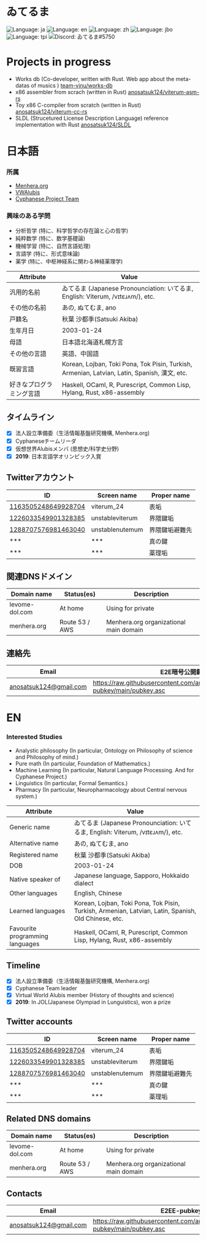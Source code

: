# ゐてるま

![Language: ja](https://img.shields.io/badge/lang-ja-pink)
![Language: en](https://img.shields.io/badge/lang-en-purple)
![Language: zh](https://img.shields.io/badge/lang-zh-purple)
![Language: jbo](https://img.shields.io/badge/lang-jbo-purple)
![Language: tpi](https://img.shields.io/badge/lang-tpi-purple)
![Discord: ゐてるま#5750](https://img.shields.io/static/v1?label=Discord&message=ゐてるま%235750&color=ca97bf)

# Projects in progress
- Works db (Co-developer, written with Rust. Web app about the meta-datas of musics ) [team-vinu/works-db](https://github.com/team-vinu/works-db)
- x86 assembler from scrach (written in Rust) [anosatsuk124/viterum-asm-rs](https://github.com/anosatsuk124/viterum-asm-rs)
- Toy x86 C-compiler from scratch (written in Rust) [anosatsuk124/viterum-cc-rs](https://github.com/anosatsuk124/viterum-cc-rs)
- SLDL (Strucetured License Description Language) reference implementation with Rust [anosatsuk124/SLDL](https://github.com/anosatsuk124/SLDL)

# 日本語

### 所属

- [Menhera.org](https://www.menhera.org)
- [VWAlubis](https://pianists.github.io/PsMemoBlog/conworld/)
- [Cyphanese Project Team](https://github.com/anosatsuk124/Cyphanese)

### 興味のある学問

- 分析哲学 (特に、科学哲学の存在論と心の哲学)
- 純粋数学 (特に、数学基礎論)
- 機械学習 (特に、自然言語処理)
- 言語学 (特に、形式意味論)
- 薬学 (特に、中枢神経系に関わる神経薬理学)


Attribute | Value
----------|-------
汎用的名前 | ゐてるま (Japanese Pronounciation: いてるま, English: Viterum, /vɪtɛɹʌm/), etc.
その他の名前 | あの, ぬてむま, ano
戸籍名 | 秋葉 沙都季(Satsuki Akiba)
生年月日 | 2003-01-24
母語 | 日本語北海道札幌方言
その他の言語 | 英語、中国語
既習言語 | Korean, Lojban, Toki Pona, Tok Pisin, Turkish, Armenian, Latvian, Latin, Spanish, 漢文, etc.
好きなプログラミング言語 | Haskell, OCaml, R, Purescript, Common Lisp, Hylang, Rust, x86-assembly

## タイムライン

- [x] 法人設立準備委（生活情報基盤研究機構, Menhera.org)
- [x] Cyphaneseチームリーダ
- [x] 仮想世界Alubisメンバ (思想史/科学史分野)
- [x] **2019**: 日本言語学オリンピック入賞

## Twitterアカウント

 ID | Screen name | Proper name 
----|-------------|-------------
[1163505248649928704](https://twitter.com/viterum_24) | viterum_24 | 表垢
[1226033549901328385](https://twitter.com/unstableviterum) | unstableviterum | 界隈鍵垢
[1288707576981463040](https://twitter.com/unstablenutemum) | unstablenutemum | 界隈鍵垢避難先
*** | *** | 真の鍵
*** | *** | 薬理垢

## 関連DNSドメイン

Domain name | Status(es) | Description
------------|------------|-------------
levome-dol.com | At home | Using for private
menhera.org | Route 53 / AWS | Menhera.org organizational main domain

## 連絡先

Email | E2E暗号公開鍵
------|-------------
<anosatsuk124@gmail.com> | https://raw.githubusercontent.com/anosatsuk124/Openpgp-pubkey/main/pubkey.asc

# EN

### Interested Studies

- Analystic philosophy (In particular, Ontology on Philosophy of science and Philosophy of mind.)
- Pure math (In particular, Foundation of Mathematics.)
- Machine Learning (In particular, Natural Language Processing. And for Cyphanese Project.)
- Linguistics (In particular, Formal Semantics.)
- Pharmacy (In particular, Neuropharmacology about Central nervous system.)


Attribute | Value
----------|-------
Generic name | ゐてるま (Japanese Pronounciation: いてるま, English: Viterum, /vɪtɛɹʌm/), etc.
Alternative name | あの, ぬてむま, ano
Registered name | 秋葉 沙都季(Satsuki Akiba)
DOB | 2003-01-24
Native speaker of | Japanese language, Sapporo, Hokkaido dialect
Other languages | English, Chinese
Learned languages | Korean, Lojban, Toki Pona, Tok Pisin, Turkish, Armenian, Latvian, Latin, Spanish, Old Chinese, etc.
Favourite programming languages | Haskell, OCaml, R, Purescript, Common Lisp, Hylang, Rust, x86-assembly

## Timeline

- [x] 法人設立準備委（生活情報基盤研究機構, Menhera.org)
- [x] Cyphanese Team leader
- [x] Virtual World Alubis member (History of thoughts and science)
- [x] **2019**: In JOL(Japanese Olympiad in Lunguistics), won a prize

## Twitter accounts
 ID | Screen name | Proper name 
----|-------------|-------------
[1163505248649928704](https://twitter.com/viterum_24) | viterum_24 | 表垢
[1226033549901328385](https://twitter.com/unstableviterum) | unstableviterum | 界隈鍵垢
[1288707576981463040](https://twitter.com/unstablenutemum) | unstablenutemum | 界隈鍵垢避難先
*** | *** | 真の鍵
*** | *** | 薬理垢

## Related DNS domains
Domain name | Status(es) | Description
------------|------------|-------------
levome-dol.com | At home | Using for private
menhera.org | Route 53 / AWS | Menhera.org organizational main domain

## Contacts
Email | E2EE-pubkey
------|-------------
<anosatsuk124@gmail.com> | https://raw.githubusercontent.com/anosatsuk124/Openpgp-pubkey/main/pubkey.asc

